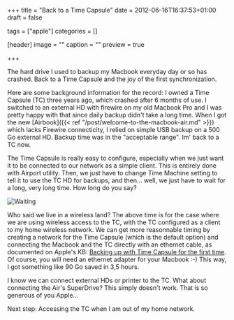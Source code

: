 +++
title = "Back to a Time Capsule"
date = 2012-06-16T16:37:53+01:00
draft = false

tags = ["apple"]
categories = []

[header]
image = ""
caption = ""
preview = true

+++

The hard drive I used to backup my Macbook everyday day or so has crashed. Back to a Time Capsule and the joy of the first synchronization.

Here are some background information for the record: I owned a Time Capsule (TC) three years ago, which crashed after 6 months of use. I switched to an external HD with firewire on my old Macbook Pro and I was pretty happy with that since daily backup didn't take a long time. When I got the new [Airbook]({{< ref "/post/welcome-to-the-macbook-air.md" >}}) which lacks Firewire connecticity, I relied on simple USB backup on a 500 Go external HD. Backup time was in the "acceptable range". Im' back to a TC now.

The Time Capsule is really easy to configure, especially when we just want it to be connected to our network as a simple client. This is entirely done with Airport utility. Then, we just have to change Time Machine setting to tell it to use the TC HD for backups, and then... well, we just have to wait for a long, very long time. How long do you say?

![Waiting](/img/20120615230808.png)

Who said we live in a wireless land? The above time is for the case where we are using wireless access to the TC, with the TC configured as a client to my home wireless network. We can get more reasonnable timing by creating a network for the Time Capsule (which is the default option) and connecting the Macbook and the TC directly with an ethernet cable, as documented on Apple's KB: [Backing up with Time Capsule for the first time](http://support.apple.com/kb/HT1175). Of course, you will need an ethernet adapter for your Macbook :-) This way, I got something like 90 Go saved in 3,5 hours.

I know we can connect external HDs or printer to the TC. What about connecting the Air's SuperDrive? This simply doesn't work. That is so generous of you Apple...

Next step: Accessing the TC when I am out of my home network.
